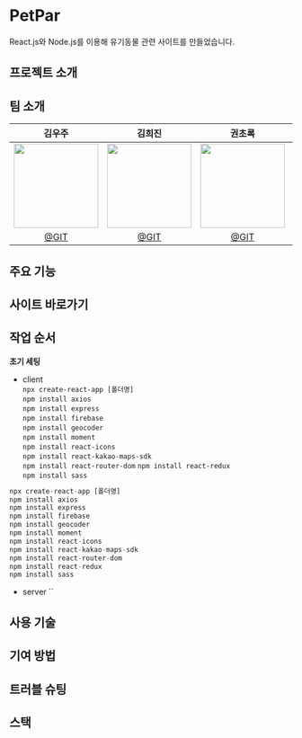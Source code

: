 # PetPar
React.js와 Node.js를 이용해 유기동물 관련 사이트를 만들었습니다.

## 프로젝트 소개


## 팀 소개
|김우주|김희진|권초록|이원영|
|:---:|:---:|:---:|:---:|
|<img width="150px" src="https://avatars.githubusercontent.com/u/144635615?v=4" />|<img width="150px" src="https://avatars.githubusercontent.com/u/144635615?v=4">|<img width="150px" src="https://avatars.githubusercontent.com/u/144635615?v=4">|<img width="150px" src="https://avatars.githubusercontent.com/u/144635615?v=4">|
|[@GIT](https://github.com/rlanrid)|[@GIT](https://github.com/seoeugene)|[@GIT](https://github.com/yunyoungsik/)|[@GIT](https://github.com/yunyoungsik/)|

## 주요 기능

## 사이트 바로가기

## 작업 순서
**초기 세팅**
- client   
`npx create-react-app [폴더명]`   
`npm install axios`   
`npm install express`   
`npm install firebase`   
`npm install geocoder`   
`npm install moment`   
`npm install react-icons`   
`npm install react-kakao-maps-sdk`   
`npm install react-router-dom`
`npm install react-redux`  
`npm install sass`

```js
npx create-react-app [폴더명]   
npm install axios   
npm install express   
npm install firebase   
npm install geocoder   
npm install moment   
npm install react-icons   
npm install react-kakao-maps-sdk   
npm install react-router-dom
npm install react-redux  
npm install sass 
```

- server
``

## 사용 기술

## 기여 방법

## 트러블 슈팅

## 스택
